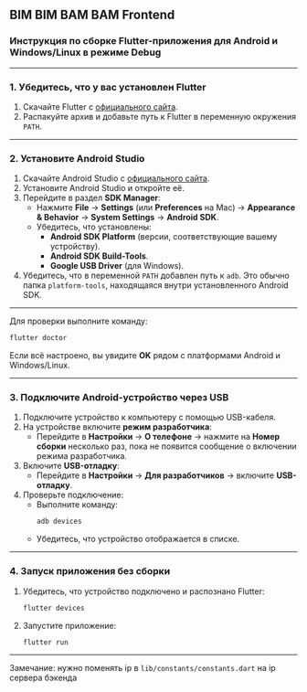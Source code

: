 ## BIM BIM BAM BAM Frontend

### Инструкция по сборке Flutter-приложения для Android и Windows/Linux в режиме Debug

---

### 1. Убедитесь, что у вас установлен Flutter

1. Скачайте Flutter с [официального сайта](https://flutter.dev/docs/get-started/install).
2. Распакуйте архив и добавьте путь к Flutter в переменную окружения `PATH`.

---

### 2. Установите Android Studio

1. Скачайте Android Studio с [официального сайта](https://developer.android.com/studio).
2. Установите Android Studio и откройте её.
3. Перейдите в раздел **SDK Manager**:
   - Нажмите **File** → **Settings** (или **Preferences** на Mac) → **Appearance & Behavior** → **System Settings** → **Android SDK**.
   - Убедитесь, что установлены:
     - **Android SDK Platform** (версии, соответствующие вашему устройству).
     - **Android SDK Build-Tools**.
     - **Google USB Driver** (для Windows).
4. Убедитесь, что в переменной `PATH` добавлен путь к `adb`. Это обычно папка `platform-tools`, находящаяся внутри установленного Android SDK.

---

Для проверки выполните команду:
```bash
flutter doctor
```
Если всё настроено, вы увидите **OK** рядом с платформами Android и Windows/Linux.

---



### 3. Подключите Android-устройство через USB

1. Подключите устройство к компьютеру с помощью USB-кабеля.
2. На устройстве включите **режим разработчика**:
   - Перейдите в **Настройки** → **О телефоне** → нажмите на **Номер сборки** несколько раз, пока не появится сообщение о включении режима разработчика.
3. Включите **USB-отладку**:
   - Перейдите в **Настройки** → **Для разработчиков** → включите **USB-отладку**.
4. Проверьте подключение:
   - Выполните команду:
     ```bash
     adb devices
     ```
   - Убедитесь, что устройство отображается в списке.

---

### 4. Запуск приложения без сборки

1. Убедитесь, что устройство подключено и распознано Flutter:
   ```bash
   flutter devices
   ```
2. Запустите приложение:
   ```bash
   flutter run
   ```
---

Замечание: нужно поменять ip в `lib/constants/constants.dart` на ip сервера бэкенда
